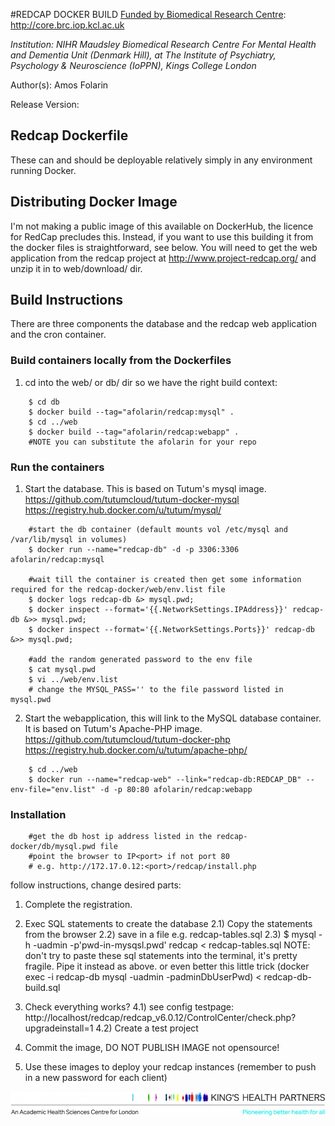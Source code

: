 #REDCAP DOCKER BUILD
[Funded by Biomedical Research Centre](http://core.brc.iop.kcl.ac.uk): http://core.brc.iop.kcl.ac.uk

*Institution: NIHR Maudsley Biomedical Research Centre For Mental Health and Dementia Unit (Denmark Hill), at The Institute of Psychiatry, Psychology & Neuroscience (IoPPN), Kings College London* 

Author(s): Amos Folarin

Release Version:

## Redcap Dockerfile
These can and should be deployable relatively simply in any environment running Docker.

## Distributing Docker Image
I'm not making a public image of this available on DockerHub, the licence for RedCap precludes this.
Instead, if you want to use this building it from the docker files is straightforward, see below. 
You will need to get the web application from the redcap project at http://www.project-redcap.org/ 
and unzip it in to web/download/ dir.

## Build Instructions
There are three components the database and the redcap web application and the cron container.
### Build containers locally from the Dockerfiles

1) cd into the web/ or db/ dir so we have the right build context:
```
    $ cd db
    $ docker build --tag="afolarin/redcap:mysql" .
    $ cd ../web
    $ docker build --tag="afolarin/redcap:webapp" .
    #NOTE you can substitute the afolarin for your repo
```

### Run the containers
1) Start the database. This is based on Tutum's mysql image.
    https://github.com/tutumcloud/tutum-docker-mysql
    https://registry.hub.docker.com/u/tutum/mysql/
```
    #start the db container (default mounts vol /etc/mysql and /var/lib/mysql in volumes)
    $ docker run --name="redcap-db" -d -p 3306:3306 afolarin/redcap:mysql
    
    #wait till the container is created then get some information required for the redcap-docker/web/env.list file
    $ docker logs redcap-db &> mysql.pwd;
    $ docker inspect --format='{{.NetworkSettings.IPAddress}}' redcap-db &>> mysql.pwd;
    $ docker inspect --format='{{.NetworkSettings.Ports}}' redcap-db &>> mysql.pwd;
    
    #add the random generated password to the env file
    $ cat mysql.pwd
    $ vi ../web/env.list
    # change the MYSQL_PASS='' to the file password listed in mysql.pwd
```

2) Start the webapplication, this will link to the MySQL database container. It is based on Tutum's 
    Apache-PHP image.
    https://github.com/tutumcloud/tutum-docker-php
    https://registry.hub.docker.com/u/tutum/apache-php/
```
    $ cd ../web
    $ docker run --name="redcap-web" --link="redcap-db:REDCAP_DB" --env-file="env.list" -d -p 80:80 afolarin/redcap:webapp
```

### Installation
```
    #get the db host ip address listed in the redcap-docker/db/mysql.pwd file
    #point the browser to IP<port> if not port 80
    # e.g. http://172.17.0.12:<port>/redcap/install.php
```

follow instructions, change desired parts:

1) Complete the registration.

2) Exec SQL statements to create the database
2.1) Copy the statements from the browser
2.2) save in a file e.g. redcap-tables.sql
2.3) $ mysql -h<see-docker-inspect> -uadmin -p'pwd-in-mysqsl.pwd' redcap < redcap-tables.sql
NOTE: don't try to paste these sql statements into the terminal, it's pretty fragile. Pipe it instead as above.
or even better this little trick
(docker exec -i redcap-db mysql -uadmin -padminDbUserPwd) < redcap-db-build.sql


4) Check everything works? 
4.1) see config testpage: http://localhost/redcap/redcap_v6.0.12/ControlCenter/check.php?upgradeinstall=1
4.2) Create a test project

5) Commit the image, DO NOT PUBLISH IMAGE not opensource!

6) Use these images to deploy your redcap instances (remember to push in a new password for each client)





![Kings Health Partners](figures/brc-u-logos/KHP_M_oneline_descriptor_strapline_hr_CMYK-e1409244956134.jpg)
